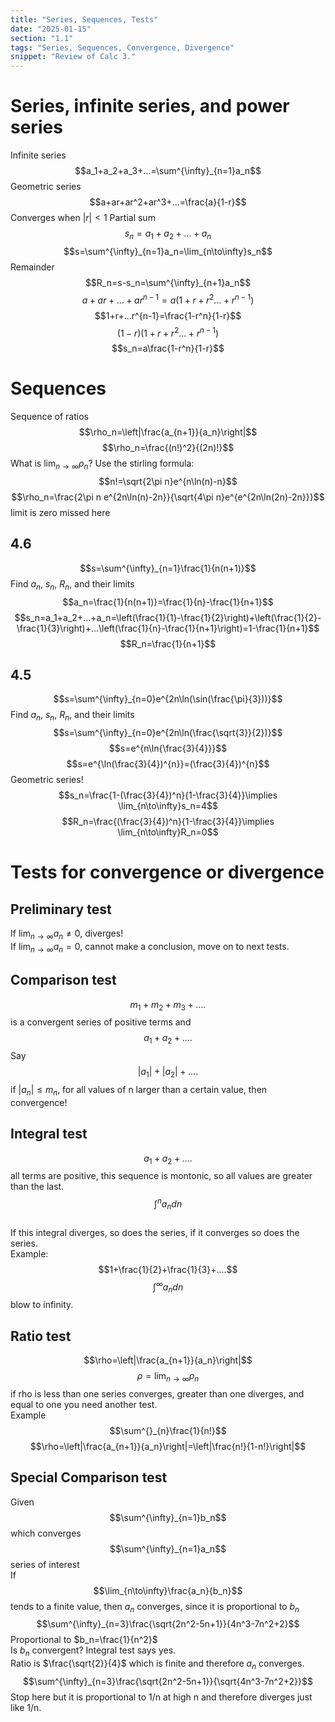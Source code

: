 ```yaml
---
title: "Series, Sequences, Tests"
date: "2025-01-15"
section: "1.1"
tags: "Series, Sequences, Convergence, Divergence"
snippet: "Review of Calc 3."
---
```


# Series, infinite series, and power series

Infinite series 
$$a_1+a_2+a_3+...=\sum^{\infty}_{n=1}a_n$$
Geometric series  
$$a+ar+ar^2+ar^3+...=\frac{a}{1-r}$$
Converges when $|r| < 1$
Partial sum  
$$s_n=a_1+a_2+...+a_n$$
$$s=\sum^{\infty}_{n=1}a_n=\lim_{n\to\infty}s_n$$
Remainder  
$$R_n=s-s_n=\sum^{\infty}_{n+1}a_n$$
$$a+ar+...+ar^{n-1}=a(1+r+r^2...+r^{n-1})$$
$$1+r+...r^{n-1}=\frac{1-r^n}{1-r}$$
$$(1-r)(1+r+r^2...+r^{n-1})$$
$$s_n=a\frac{1-r^n}{1-r}$$
# Sequences
Sequence of ratios  
$$\rho_n=\left|\frac{a_{n+1}}{a_n}\right|$$
$$\rho_n=\frac{(n!)^2}{(2n)!}$$
What is $\lim_{n\to\infty}\rho_n$?
Use the stirling formula:
$$n!=\sqrt{2\pi n}e^{n\ln(n)-n}$$
$$\rho_n=\frac{2\pi n e^{2n\ln(n)-2n}}{\sqrt{4\pi n}e^{e^{2n\ln(2n)-2n}}}$$
limit is zero missed here  
## 4.6 
$$s=\sum^{\infty}_{n=1}\frac{1}{n(n+1)}$$
Find $a_n$, $s_n$, $R_n$, and their limits
$$a_n=\frac{1}{n(n+1)}=\frac{1}{n}-\frac{1}{n+1}$$
$$s_n=a_1+a_2+...+a_n=\left(\frac{1}{1}-\frac{1}{2}\right)+\left(\frac{1}{2}-\frac{1}{3}\right)+...\left(\frac{1}{n}-\frac{1}{n+1}\right)=1-\frac{1}{n+1}$$
$$R_n=\frac{1}{n+1}$$
## 4.5  
$$s=\sum^{\infty}_{n=0}e^{2n\ln(\sin(\frac{\pi}{3}))}$$
Find $a_n$, $s_n$, $R_n$, and their limits
$$s=\sum^{\infty}_{n=0}e^{2n\ln(\frac{\sqrt{3}}{2})}$$
$$s=e^{n\ln{\frac{3}{4}}}$$
$$s=e^{\ln(\frac{3}{4})^{n}}=(\frac{3}{4})^{n}$$
Geometric series!  
$$s_n=\frac{1-(\frac{3}{4})^n}{1-\frac{3}{4}}\implies \lim_{n\to\infty}s_n=4$$
$$R_n=\frac{(\frac{3}{4})^n}{1-\frac{3}{4}}\implies \lim_{n\to\infty}R_n=0$$
# Tests for convergence or divergence  
## Preliminary test  
If $\lim_{n\to\infty}a_n\neq 0$, diverges!  
If $\lim_{n\to\infty}a_n = 0$, cannot make a conclusion, move on to next tests.  
## Comparison test
$$m_1+m_2+m_3+....$$ 
is a convergent series of positive terms and 
$$a_1+a_2+....$$
Say 
$$|a_1|+|a_2|+....$$
if $|a_n|\leq m_n$, for all values of n larger than a certain value, then convergence!
## Integral test 
$$a_1+a_2+....$$
all terms are positive, this sequence is montonic, so all values are greater than the last.  
$$\int^{n}_{}a_n dn$$  
If this integral diverges, so does the series, if it converges so does the series.  
Example:  
$$1+\frac{1}{2}+\frac{1}{3}+....$$
$$\int^{\infty}_{}a_n dn$$
blow to infinity.
## Ratio test  
$$\rho=\left|\frac{a_{n+1}}{a_n}\right|$$
$$\rho=\lim_{n\to\infty}\rho_n$$
if rho is less than one series converges, greater than one diverges, and equal to one you need another test.  
Example 
$$\sum^{}_{n}\frac{1}{n!}$$
$$\rho=\left|\frac{a_{n+1}}{a_n}\right|=\left|\frac{n!}{1-n!}\right|$$
## Special Comparison test  
Given
$$\sum^{\infty}_{n=1}b_n$$ 
which converges  
$$\sum^{\infty}_{n=1}a_n$$ 
series of interest  
If 
$$\lim_{n\to\infty}\frac{a_n}{b_n}$$
tends to a finite value, then $a_n$ converges, since it is proportional to $b_n$  
$$\sum^{\infty}_{n=3}\frac{\sqrt{2n^2-5n+1}}{4n^3-7n^2+2}$$
Proportional to $b_n=\frac{1}{n^2}$  
Is $b_n$ convergent? Integral test says yes.  
Ratio is $\frac{\sqrt{2}}{4}$ which is finite and therefore $a_n$ converges.  
$$\sum^{\infty}_{n=3}\frac{\sqrt{2n^2-5n+1}}{\sqrt{4n^3-7n^2+2}}$$
Stop here but it is proportional to 1/n at high n and therefore diverges just like 1/n.
